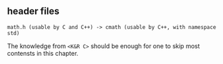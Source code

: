 header files
---

```
math.h (usable by C and C++) -> cmath (usable by C++, with namespace std)
```

The knowledge from `<K&R C>` should be enough for one to skip most contensts in this chapter.
